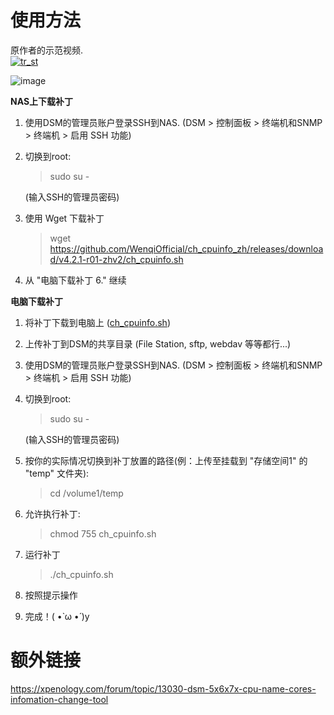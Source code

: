 # 使用方法

原作者的示范视频.<br>
[![tr_st](http://img.youtube.com/vi/e9I-5srNfNY/0.jpg)](https://youtu.be/e9I-5srNfNY) 

![image](https://user-images.githubusercontent.com/42568682/218249473-f8fe1241-49dd-482c-a0fa-4d673fcfd754.png)

**NAS上下载补丁**

1. 使用DSM的管理员账户登录SSH到NAS. (DSM > 控制面板 > 终端机和SNMP > 终端机 > 启用 SSH 功能)

2. 切换到root:

   > sudo su -
   
   (输入SSH的管理员密码)

3. 使用 Wget 下载补丁

   > wget https://github.com/WenqiOfficial/ch_cpuinfo_zh/releases/download/v4.2.1-r01-zhv2/ch_cpuinfo.sh

4. 从 "电脑下载补丁 6." 继续

**电脑下载补丁**

1. 将补丁下载到电脑上 ([ch_cpuinfo.sh](https://github.com/WenqiOfficial/ch_cpuinfo_zh/releases/download/v4.2.1-r01-zhv2/ch_cpuinfo.sh))

2. 上传补丁到DSM的共享目录 (File Station, sftp, webdav 等等都行...)

3. 使用DSM的管理员账户登录SSH到NAS. (DSM > 控制面板 > 终端机和SNMP > 终端机 > 启用 SSH 功能)

4. 切换到root:

   > sudo su -
   
   (输入SSH的管理员密码)

5. 按你的实际情况切换到补丁放置的路径(例：上传至挂载到 "存储空间1" 的 "temp" 文件夹):

   > cd /volume1/temp

6. 允许执行补丁:

   > chmod 755 ch_cpuinfo.sh

7. 运行补丁

   > ./ch_cpuinfo.sh
 
8. 按照提示操作

9. 完成！( •̀ ω •́ )y


# 额外链接

https://xpenology.com/forum/topic/13030-dsm-5x6x7x-cpu-name-cores-infomation-change-tool
